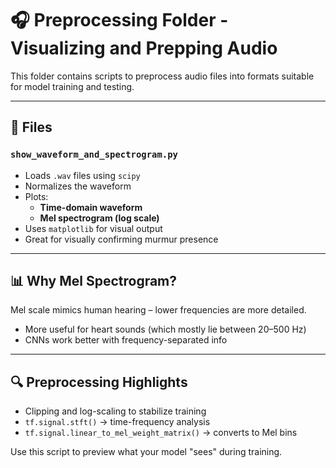 # 🎧 Preprocessing Folder - Visualizing and Prepping Audio

This folder contains scripts to preprocess audio files into formats suitable for model training and testing.

---

## 📂 Files

### `show_waveform_and_spectrogram.py`
- Loads `.wav` files using `scipy`
- Normalizes the waveform
- Plots:
  - **Time-domain waveform**
  - **Mel spectrogram (log scale)**
- Uses `matplotlib` for visual output
- Great for visually confirming murmur presence

---

## 📊 Why Mel Spectrogram?
Mel scale mimics human hearing – lower frequencies are more detailed.
- More useful for heart sounds (which mostly lie between 20–500 Hz)
- CNNs work better with frequency-separated info

---

## 🔍 Preprocessing Highlights
- Clipping and log-scaling to stabilize training
- `tf.signal.stft()` → time-frequency analysis
- `tf.signal.linear_to_mel_weight_matrix()` → converts to Mel bins

Use this script to preview what your model "sees" during training.
